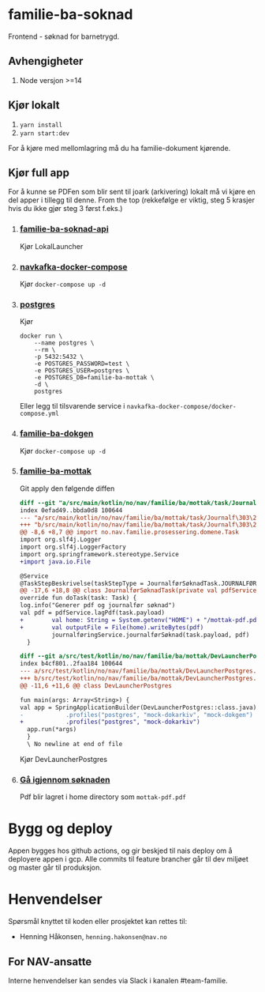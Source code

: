 # familie-ba-soknad

Frontend - søknad for barnetrygd.

## Avhengigheter
1. Node versjon >=14

## Kjør lokalt


1. `yarn install`
2. `yarn start:dev`

For å kjøre med mellomlagring må du ha familie-dokument kjørende. 

## Kjør full app
For å kunne se PDFen som blir sent til joark (arkivering) lokalt må vi kjøre en del apper i tillegg til denne.
From the top (rekkefølge er viktig, steg 5 krasjer hvis du ikke gjør steg 3 først f.eks.)

1.  ### [familie-ba-soknad-api](https://github.com/navikt/familie-ba-soknad-api)
    Kjør LokalLauncher
   
2.  ### [navkafka-docker-compose](https://github.com/navikt/navkafka-docker-compose)
    Kjør `docker-compose up -d`
    
3.  ### [postgres](https://hub.docker.com/_/postgres)
    Kjør
    ```shell
    docker run \
        --name postgres \
        --rm \
        -p 5432:5432 \
        -e POSTGRES_PASSWORD=test \
        -e POSTGRES_USER=postgres \
        -e POSTGRES_DB=familie-ba-mottak \
        -d \
        postgres
    ```
    
    Eller legg til tilsvarende service i `navkafka-docker-compose/docker-compose.yml`

4.  ### [familie-ba-dokgen](https://github.com/navikt/familie-ba-dokgen)
    Kjør `docker-compose up -d`
   
5.  ### [familie-ba-mottak](https://github.com/navikt/familie-ba-mottak)
    Git apply den følgende diffen
    ```diff
    diff --git "a/src/main/kotlin/no/nav/familie/ba/mottak/task/Journalf\303\270rS\303\270knadTask.kt" "b/src/main/kotlin/no/nav/familie/ba/mottak/task/Journalf\303\270rS\303\270knadTask.kt"
    index 0efad49..bbda0d8 100644
    --- "a/src/main/kotlin/no/nav/familie/ba/mottak/task/Journalf\303\270rS\303\270knadTask.kt"
    +++ "b/src/main/kotlin/no/nav/familie/ba/mottak/task/Journalf\303\270rS\303\270knadTask.kt"
    @@ -8,6 +8,7 @@ import no.nav.familie.prosessering.domene.Task
    import org.slf4j.Logger
    import org.slf4j.LoggerFactory
    import org.springframework.stereotype.Service
    +import java.io.File
    
    @Service
    @TaskStepBeskrivelse(taskStepType = JournalførSøknadTask.JOURNALFØR_SØKNAD, beskrivelse = "Journalfør søknad")
    @@ -17,6 +18,8 @@ class JournalførSøknadTask(private val pdfService: PdfService,
    override fun doTask(task: Task) {
    log.info("Generer pdf og journalfør søknad")
    val pdf = pdfService.lagPdf(task.payload)
    +        val home: String = System.getenv("HOME") + "/mottak-pdf.pdf"
    +        val outputFile = File(home).writeBytes(pdf)
             journalføringService.journalførSøknad(task.payload, pdf)
      }
    
    diff --git a/src/test/kotlin/no/nav/familie/ba/mottak/DevLauncherPostgres.kt b/src/test/kotlin/no/nav/familie/ba/mottak/DevLauncherPostgres.kt
    index b4cf801..2faa184 100644
    --- a/src/test/kotlin/no/nav/familie/ba/mottak/DevLauncherPostgres.kt
    +++ b/src/test/kotlin/no/nav/familie/ba/mottak/DevLauncherPostgres.kt
    @@ -11,6 +11,6 @@ class DevLauncherPostgres
    
    fun main(args: Array<String>) {
    val app = SpringApplicationBuilder(DevLauncherPostgres::class.java)
    -            .profiles("postgres", "mock-dokarkiv", "mock-dokgen")
    +            .profiles("postgres", "mock-dokarkiv")
      app.run(*args)
      }
      \ No newline at end of file
    ```
    Kjør DevLauncherPostgres

6.  ### [Gå igjennom søknaden](http://localhost:3000/)
    Pdf blir lagret i home directory som `mottak-pdf.pdf`

# Bygg og deploy
Appen bygges hos github actions, og gir beskjed til nais deploy om å deployere appen i gcp. Alle commits til feature brancher går til dev miljøet og master går til produksjon.

# Henvendelser

Spørsmål knyttet til koden eller prosjektet kan rettes til:

* Henning Håkonsen, `henning.hakonsen@nav.no`

## For NAV-ansatte

Interne henvendelser kan sendes via Slack i kanalen #team-familie.
